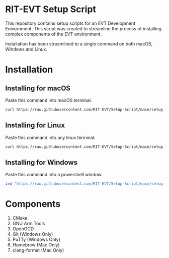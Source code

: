 # RIT-EVT Setup Script
This repository contains setup scripts for an EVT Development Enivornment. This script was created to streamline the process of installing complex components of the EVT environment.

Installation has been streamlined to a single command on both macOS, Windows and Linux.

# Installation
## Installing for macOS
Paste this command into macOS terminal.
```bash
curl https://raw.githubusercontent.com/RIT-EVT/Setup-Script/main/setup_mac.sh | sh
```

## Installing for Linux
Paste this command into any linux terminal.
```bash
curl https://raw.githubusercontent.com/RIT-EVT/Setup-Script/main/setup_linux.sh | bash
```

## Installing for Windows
Paste this command into a powershell window.
```powershell
irm "https://raw.githubusercontent.com/RIT-EVT/Setup-Script/main/setup_windows.ps1" | iex
```

# Components
1. CMake
2. GNU Arm Tools
3. OpenOCD
4. Git (Windows Only)
5. PuTTy (Windows Only)
6. Homebrew (Mac Only)
7. clang-format (Mac Only)

